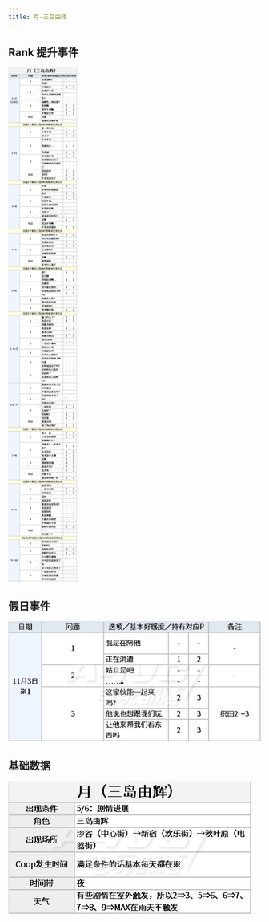 ```yaml
---
title: 月-三岛由辉
---
```


## Rank 提升事件

![](./assets/20200304184412-6392-27234.jpg)

## 假日事件

![](./assets/20200304184413-9845-64168.jpg)

## 基础数据

![](./assets/20200304184413-7266-96426.jpg)
